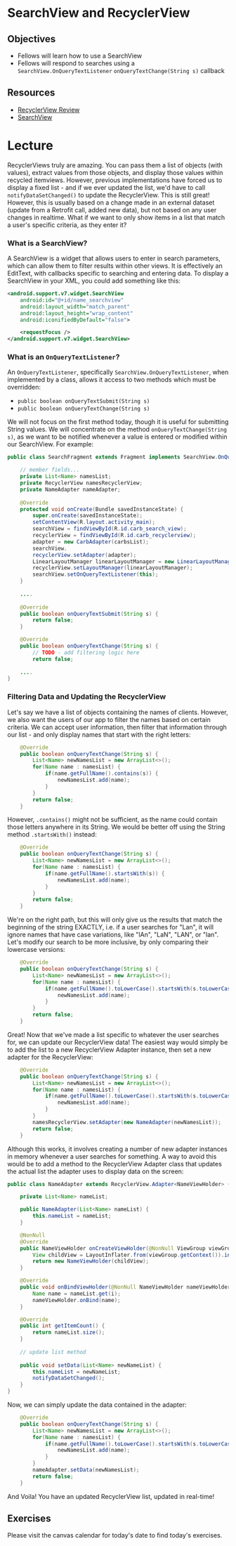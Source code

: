 # SearchView and RecyclerView

## Objectives
* Fellows will learn how to use a SearchView
* Fellows will respond to searches using a `SearchView.OnQueryTextListener` `onQueryTextChange(String s)` callback

## Resources
* [RecyclerView Review](https://github.com/joinpursuit/Pursuit-Core-Android/blob/master/cohort_5.4/unit_02/02_20_recyclerview_review.md)
* [SearchView](https://developer.android.com/reference/android/widget/SearchView)

# Lecture

RecyclerViews truly are amazing. You can pass them a list of objects (with values), extract values from those objects, and display those values within recycled itemviews. However, previous implementations have forced us to display a fixed list - and if we ever updated the list, we'd have to call `notifyDataSetChanged()` to update the RecyclerView. This is still great! However, this is usually based on a change made in an external dataset (update from a Retrofit call, added new data), but not based on any user changes in realtime. What if we want to only show items in a list that match a user's specific criteria, as they enter it?

### What is a SearchView?

A SearchView is a widget that allows users to enter in search parameters, which can allow them to filter results within other views. It is effectively an EditText, with callbacks specific to searching and entering data. To display a SearchView in your XML, you could add something like this:

``` xml
<android.support.v7.widget.SearchView
    android:id="@+id/name_searchview"
    android:layout_width="match_parent"
    android:layout_height="wrap_content"
    android:iconifiedByDefault="false">

    <requestFocus />
</android.support.v7.widget.SearchView>
```

### What is an `OnQueryTextListener`?

An `OnQueryTextListener`, specifically `SearchView.OnQueryTextListener`, when implemented by a class, allows it access to two methods which must be overridden:

* `public boolean onQueryTextSubmit(String s)`
* `public boolean onQueryTextChange(String s)`

We will not focus on the first method today, though it is useful for submitting String values. We will concentrate on the method `onQueryTextChange(String s)`, as we want to be notified whenever a value is entered or modified within our SearchView. For example:

``` java
public class SearchFragment extends Fragment implements SearchView.OnQueryTextListener{

    // member fields...
    private List<Name> namesList;
    private RecyclerView namesRecyclerView;
    private NameAdapter nameAdapter;
    
    @Override
    protected void onCreate(Bundle savedInstanceState) {
        super.onCreate(savedInstanceState);
        setContentView(R.layout.activity_main);
        searchView = findViewById(R.id.carb_search_view);
        recyclerView = findViewById(R.id.carb_recyclerview);
        adapter = new CarbAdapter(carbsList);
        searchView.
        recyclerView.setAdapter(adapter);
        LinearLayoutManager linearLayoutManager = new LinearLayoutManager(getApplicationContext());
        recyclerView.setLayoutManager(linearLayoutManager);
        searchView.setOnQueryTextListener(this);
    }
    
    ....
    
    @Override
    public boolean onQueryTextSubmit(String s) {
        return false;
    }

    @Override
    public boolean onQueryTextChange(String s) {
        // TODO - add filtering logic here
        return false;
        
    ....
}
```

### Filtering Data and Updating the RecyclerView

Let's say we have a list of objects containing the names of clients. However, we also want the users of our app to filter the names based on certain criteria. We can accept user information, then filter that information through our list - and only display names that start with the right letters:

``` java
    @Override
    public boolean onQueryTextChange(String s) {
        List<Name> newNamesList = new ArrayList<>();
        for(Name name : namesList) {
            if(name.getFullName().contains(s)) {
                newNamesList.add(name);
            }
        }
        return false;
    }
```

However, `.contains()` might not be sufficient, as the name could contain those letters anywhere in its String. We would be better off using the String method `.startsWith()` instead:

``` java
    @Override
    public boolean onQueryTextChange(String s) {
        List<Name> newNamesList = new ArrayList<>();
        for(Name name : namesList) {
            if(name.getFullName().startsWith(s)) {
                newNamesList.add(name);
            }
        }
        return false;
    }
```

We're on the right path, but this will only give us the results that match the beginning of the string EXACTLY, i.e. if a user searches for "Lan", it will ignore names that have case variations, like "lAn", "LaN", "LAN", or "lan". Let's modify our search to be more inclusive, by only comparing their lowercase versions:


``` java
    @Override
    public boolean onQueryTextChange(String s) {
        List<Name> newNamesList = new ArrayList<>();
        for(Name name : namesList) {
            if(name.getFullName().toLowerCase().startsWith(s.toLowerCase())) {
                newNamesList.add(name);
            }
        }
        return false;
    }
```

Great! Now that we've made a list specific to whatever the user searches for, we can update our RecyclerView data! The easiest way would simply be to add the list to a new RecyclerView Adapter instance, then set a new adapter for the RecyclerView:


``` java
    @Override
    public boolean onQueryTextChange(String s) {
        List<Name> newNamesList = new ArrayList<>();
        for(Name name : namesList) {
            if(name.getFullName().toLowerCase().startsWith(s.toLowerCase())) {
                newNamesList.add(name);
            }
        }
        namesRecyclerView.setAdapter(new NameAdapter(newNamesList));
        return false;
    }
```

Although this works, it involves creating a number of new adapter instances in memory whenever a user searches for something. A way to avoid this would be to add a method to the RecyclerView Adapter class that updates the actual list the adapter uses to display data on the screen:

``` java
public class NameAdapter extends RecyclerView.Adapter<NameViewHolder> {

    private List<Name> nameList;

    public NameAdapter(List<Name> nameList) {
        this.nameList = nameList;
    }

    @NonNull
    @Override
    public NameViewHolder onCreateViewHolder(@NonNull ViewGroup viewGroup, int i) {
        View childView = LayoutInflater.from(viewGroup.getContext()).inflate(R.layout.name_itemview, viewGroup, false);
        return new NameViewHolder(childView);
    }

    @Override
    public void onBindViewHolder(@NonNull NameViewHolder nameViewHolder, int i) {
        Name name = nameList.get(i);
        nameViewHolder.onBind(name);
    }

    @Override
    public int getItemCount() {
        return nameList.size();
    }
    
    // update list method
    
    public void setData(List<Name> newNameList) {
        this.nameList = newNameList;
        notifyDataSetChanged();
    }
}
```

Now, we can simply update the data contained in the adapter:

``` java
    @Override
    public boolean onQueryTextChange(String s) {
        List<Name> newNamesList = new ArrayList<>();
        for(Name name : namesList) {
            if(name.getFullName().toLowerCase().startsWith(s.toLowerCase())) {
                newNamesList.add(name);
            }
        }
        nameAdapter.setData(newNamesList);
        return false;
    }
```

And Voila! You have an updated RecyclerView list, updated in real-time!

## Exercises

Please visit the canvas calendar for today's date to find today's exercises.
